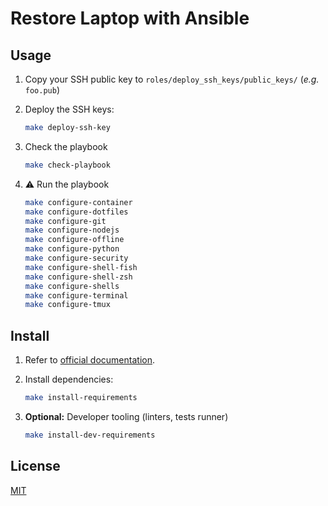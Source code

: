 # Restore Laptop with Ansible

## Usage

1. Copy your SSH public key to `roles/deploy_ssh_keys/public_keys/` (_e.g._ `foo.pub`)
1. Deploy the SSH keys:

      ```sh
      make deploy-ssh-key
      ```

1. Check the playbook

      ```sh
      make check-playbook
      ```

1. :warning: Run the playbook

      ```sh
      make configure-container
      make configure-dotfiles
      make configure-git
      make configure-nodejs
      make configure-offline
      make configure-python
      make configure-security
      make configure-shell-fish
      make configure-shell-zsh
      make configure-shells
      make configure-terminal
      make configure-tmux
      ```

## Install

1. Refer to [official documentation](https://docs.ansible.com/ansible/latest/installation_guide/intro_installation.html).
2. Install dependencies:

      ```sh
      make install-requirements
      ```

3. **Optional:** Developer tooling (linters, tests runner)

      ```sh
      make install-dev-requirements
      ```

## License

[MIT][MIT]

[MIT]: https://mit-license.org/
